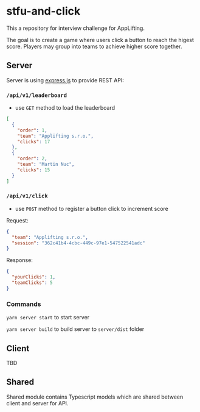 # stfu-and-click

This a repository for interview challenge for AppLifting.

The goal is to create a game where users click a button to reach the higest score. Players may group into teams to achieve higher score together.

## Server

Server is using [express.js](http://expressjs.com) to provide REST API:

### `/api/v1/leaderboard`

- use `GET` method to load the leaderboard

```json
[
  {
    "order": 1,
    "team": "Applifting s.r.o.",
    "clicks": 17
  },
  {
    "order": 2,
    "team": "Martin Nuc",
    "clicks": 15
  }
]
```


### `/api/v1/click`

- use `POST` method to register a button click to increment score

Request:

```json
{
  "team": "Applifting s.r.o.",
  "session": "362c41b4-4cbc-449c-97e1-547522541adc"
}
```

Response:

```json
{
  "yourClicks": 1,
  "teamClicks": 5
}
```

### Commands

`yarn server start` to start server

`yarn server build` to build server to `server/dist` folder

## Client

TBD

## Shared

Shared module contains Typescript models which are shared between client and server for API.

